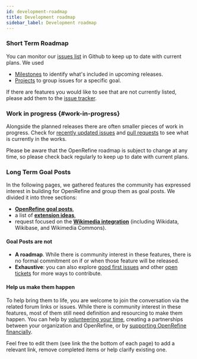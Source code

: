 ```yaml
---
id: development-roadmap
title: Development roadmap
sidebar_label: Development roadmap
---
```


### Short Term Roadmap

You can monitor our [issues list](https://github.com/OpenRefine/OpenRefine/issues) in Github to keep up to date with current plans. We used 
* [Milestones](https://github.com/OpenRefine/OpenRefine/milestones) to identify what's included in upcoming releases.
* [Projects](https://github.com/OpenRefine/OpenRefine/projects) to group issues for a specific goal. 

If there are features you would like to see that are not currently listed, please add them to the [issue tracker](https://github.com/OpenRefine/OpenRefine/issues).

### Work in progress {#work-in-progress}
Alongside the planned releases there are often smaller pieces of work in progress. Check for [recently updated issues](https://github.com/OpenRefine/OpenRefine/issues?q=is%3Aissue+is%3Aopen+sort%3Aupdated-desc) and [pull requests](https://github.com/OpenRefine/OpenRefine/pulls?q=is%3Apr+is%3Aopen+sort%3Aupdated-desc) to see what is currently in the works.

Please be aware that the OpenRefine roadmap is subject to change at any time, so please check back regularly to keep up to date with current plans.

### Long Term Goal Posts

In the following pages, we gathered features the community has expressed interest in building for OpenRefine and group them as goal posts. We divided it into three sections:
* **[OpenRefine goal posts](/docs/technical-reference/goal-posts)**, 
* a list of **[extension ideas](/docs/technical-reference/extension-ideas)**, 
* request focused on the **[Wikimedia integration](/docs/technical-reference/wikimedia-goal-posts)** (including Wikidata, Wikibase, and Wikimedia Commons).

#### Goal Posts are not

* **A roadmap**. While there is community interest in these features, there is no formal commitment on if or when those feature will be released. 
* **Exhaustive**: you can also explore [good first issues](https://github.com/OpenRefine/OpenRefine/labels/good%20first%20issue) and other [open tickets](https://github.com/OpenRefine/OpenRefine/issues) for more ways to contribute.

#### Help us make them happen 

To help bring them to life, you are welcome to join the conversation via the related forum links or issues. While there is community interest in these features, most of them still need definition and resourcing to make them happen. You can help by [volunteering your time](/community), creating a partnerships between your organization and OpenRefine, or by [supporting OpenRefine financially](/funding).

Feel free to edit them (see link the the bottom of each page) to add a relevant link, remove completed items or help clarify existing one.
